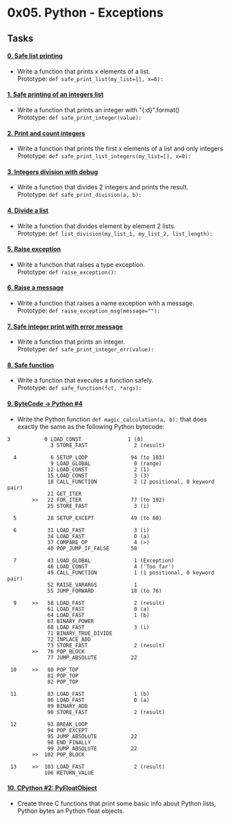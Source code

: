 # 0x05. Python - Exceptions

## Tasks

#### [0. Safe list printing](0-safe_print_list.py)
* Write a function that prints x elements of a list. <br>
Prototype: ```def safe_print_list(my_list=[], x=0):```

#### [1. Safe printing of an integers list](1-safe_print_integer.py)
* Write a function that prints an integer with "{:d}".format() <br>
Prototype: ```def safe_print_integer(value):```

#### [2. Print and count integers](2-safe_print_list_integers.py)
* Write a function that prints the first x elements of a list and only integers <br>
Prototype: ```def safe_print_list_integers(my_list=[], x=0):```

#### [3. Integers division with debug](3-safe_print_division.py)
* Write a function that divides 2 integers and prints the result. <br>
Prototype: ```def safe_print_division(a, b):```

#### [4. Divide a list](4-list_division.py)
* Write a function that divides element by element 2 lists. <br>
Prototype: ```def list_division(my_list_1, my_list_2, list_length):```

#### [5. Raise exception](5-raise_exception.py)
* Write a function that raises a type exception. <br>
Prototype: ```def raise_exception():```

#### [6. Raise a message](6-raise_exception_msg.py)
* Write a function that raises a name exception with a message. <br>
Prototype: ```def raise_exception_msg(message=""):```

#### [7. Safe integer print with error message](100-safe_print_integer_err.py)
* Write a function that prints an integer. <br>
Prototype: ```def safe_print_integer_err(value):```

#### [8. Safe function](101-safe_function.py)
* Write a function that executes a function safely. <br>
Prototype: ```def safe_function(fct, *args):```

#### [9. ByteCode -> Python #4](102-magic_calculation.py)
* Write the Python function ```def magic_calculation(a, b):``` that does exactly the same as the following Python bytecode:
```
3           0 LOAD_CONST               1 (0)
              3 STORE_FAST               2 (result)

  4           6 SETUP_LOOP              94 (to 103)
              9 LOAD_GLOBAL              0 (range)
             12 LOAD_CONST               2 (1)
             15 LOAD_CONST               3 (3)
             18 CALL_FUNCTION            2 (2 positional, 0 keyword pair)
             21 GET_ITER
        >>   22 FOR_ITER                77 (to 102)
             25 STORE_FAST               3 (i)

  5          28 SETUP_EXCEPT            49 (to 80)

  6          31 LOAD_FAST                3 (i)
             34 LOAD_FAST                0 (a)
             37 COMPARE_OP               4 (>)
             40 POP_JUMP_IF_FALSE       58

  7          43 LOAD_GLOBAL              1 (Exception)
             46 LOAD_CONST               4 ('Too far')
             49 CALL_FUNCTION            1 (1 positional, 0 keyword pair)
             52 RAISE_VARARGS            1
             55 JUMP_FORWARD            18 (to 76)

  9     >>   58 LOAD_FAST                2 (result)
             61 LOAD_FAST                0 (a)
             64 LOAD_FAST                1 (b)
             67 BINARY_POWER
             68 LOAD_FAST                3 (i)
             71 BINARY_TRUE_DIVIDE
             72 INPLACE_ADD
             73 STORE_FAST               2 (result)
        >>   76 POP_BLOCK
             77 JUMP_ABSOLUTE           22

 10     >>   80 POP_TOP
             81 POP_TOP
             82 POP_TOP

 11          83 LOAD_FAST                1 (b)
             86 LOAD_FAST                0 (a)
             89 BINARY_ADD
             90 STORE_FAST               2 (result)

 12          93 BREAK_LOOP
             94 POP_EXCEPT
             95 JUMP_ABSOLUTE           22
             98 END_FINALLY
             99 JUMP_ABSOLUTE           22
        >>  102 POP_BLOCK

 13     >>  103 LOAD_FAST                2 (result)
            106 RETURN_VALUE
```

#### [10. CPython #2: PyFloatObject](103-python.c)
* Create three C functions that print some basic info about Python lists, Python bytes an Python float objects.
